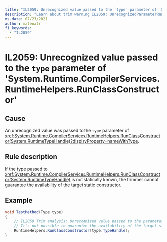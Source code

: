 ```yaml
---
title: "IL2059: Unrecognized value passed to the `type` parameter of 'System.Runtime.CompilerServices.RuntimeHelpers.RunClassConstructor'"
description: "Learn about trim warning IL2059: UnrecognizedParameterRunClassConstructor"
ms.date: 07/23/2021
author: mateoatr
f1_keywords:
  - "IL2059"
---
```

# IL2059: Unrecognized value passed to the `type` parameter of 'System.Runtime.CompilerServices.RuntimeHelpers.RunClassConstructor'

## Cause

An unrecognized value was passed to the `type` parameter of <xref:System.Runtime.CompilerServices.RuntimeHelpers.RunClassConstructor(System.RuntimeTypeHandle)?displayProperty=nameWithType>.

## Rule description

If the type passed to <xref:System.Runtime.CompilerServices.RuntimeHelpers.RunClassConstructor(System.RuntimeTypeHandle)> is not statically known, the trimmer
cannot guarantee the availability of the target static constructor.

## Example

```csharp
void TestMethod(Type type)
{
    // IL2059 Trim analysis: Unrecognized value passed to the parameter 'type' of method 'System.Runtime.CompilerServices.RuntimeHelpers.RunClassConstructor(RuntimeTypeHandle type)'.
    // It's not possible to guarantee the availability of the target static constructor.
    RuntimeHelpers.RunClassConstructor(type.TypeHandle);
}
```
